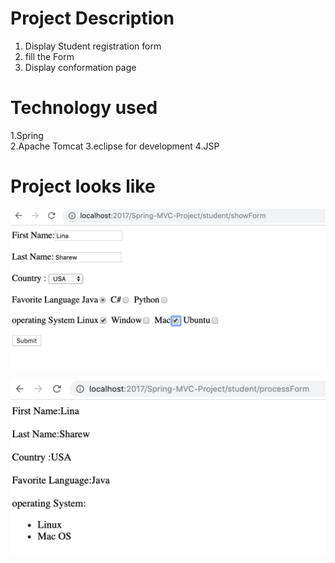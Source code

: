 # Project Description
1. Display Student registration form 
2.  fill the Form 
3.  Display conformation page 

# Technology used
1.Spring  
2.Apache Tomcat
3.eclipse for development
4.JSP

# Project looks like  
![Student Form](https://github.com/MahiSharew/Spring-MVC-Project/blob/master/StudentForm.png)


![Student Confirmation](https://github.com/MahiSharew/Spring-MVC-Project/blob/master/studentConfirmation.png)

